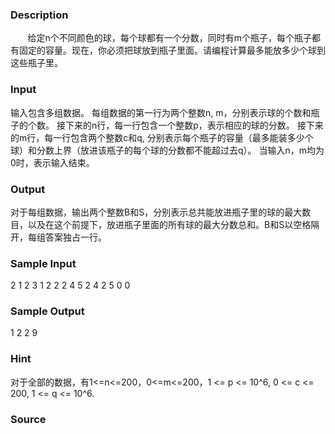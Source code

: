 
### Description
       给定n个不同颜色的球，每个球都有一个分数，同时有m个瓶子，每个瓶子都有固定的容量。现在，你必须把球放到瓶子里面。请编程计算最多能放多少个球到这些瓶子里。
### Input
输入包含多组数据。
每组数据的第一行为两个整数n, m，分别表示球的个数和瓶子的个数。
接下来的n行，每一行包含一个整数p，表示相应的球的分数。
接下来的m行，每一行包含两个整数c和q, 分别表示每个瓶子的容量（最多能装多少个球）和分数上界（放进该瓶子的每个球的分数都不能超过去q）。
当输入n，m均为0时，表示输入结束。
### Output
对于每组数据，输出两个整数B和S，分别表示总共能放进瓶子里的球的最大数目，以及在这个前提下，放进瓶子里面的所有球的最大分数总和。B和S以空格隔开，每组答案独占一行。
### Sample Input
2 1
2
3
1 2
2 2
4
5
2 4
2 5
0 0

### Sample Output
1 2
2 9

### Hint
对于全部的数据，有1<=n<=200，0<=m<=200，1 <= p <= 10^6, 0 <= c <= 200, 1 <= q <= 10^6.
### Source
